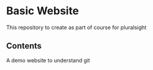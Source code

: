 # Basic Website
This repository to create as part of course for pluralsight

## Contents
A demo website to understand git
